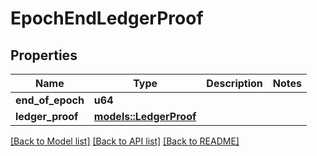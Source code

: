 # EpochEndLedgerProof

## Properties

Name | Type | Description | Notes
------------ | ------------- | ------------- | -------------
**end_of_epoch** | **u64** |  | 
**ledger_proof** | [**models::LedgerProof**](LedgerProof.md) |  | 

[[Back to Model list]](../README.md#documentation-for-models) [[Back to API list]](../README.md#documentation-for-api-endpoints) [[Back to README]](../README.md)


